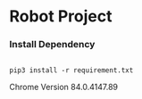 # Robot Project

### Install Dependency


```

pip3 install -r requirement.txt

```


Chrome Version 84.0.4147.89





